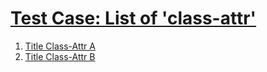 # [Test Case: List of 'class-attr'](#test-case-list-of-class-attr)

1.  [Title Class-Attr A][1]
2.  [Title Class-Attr B][2]

[1]: ./document-class-attr.md#a "Title Class-Attr A"

[2]: ./document-class-attr.md#b "Title Class-Attr B"
